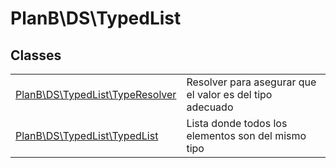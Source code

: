 
                                                                                                                                            
    
# PlanB\DS\TypedList



## Classes
| | |
| --- | --- |
| [PlanB\DS\TypedList\TypeResolver](../../PlanB/DS/TypedList/TypeResolver.md) | Resolver para asegurar que el valor es del tipo adecuado |
| [PlanB\DS\TypedList\TypedList](../../PlanB/DS/TypedList/TypedList.md) | Lista donde todos los elementos son del mismo tipo |






                                                                                                                                                                                                                                                                                                                                                                                                            
    
                                                                                                                                                                                                                                                                             
                